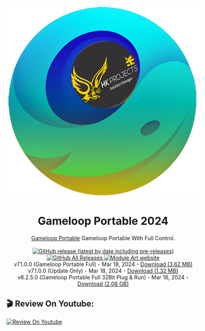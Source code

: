 <p align="center">
  <img src="/gameloop_hk4tech.png">
</p>
<h1 align="center">Gameloop Portable 2024</h1>

<p align="center">
  <a href="https://hk4tech.com/g-tut/gameloopportable">Gameloop Portable</a> Gameloop Portable With Full Control.
  <br><br>
  <a href="https://github.com/AhmedNasserHK/GameloopPortableUpdater/releases">
    <img alt="GitHub release (latest by date including pre-releases)" src="https://img.shields.io/github/v/release/AhmedNasserHK/GameloopPortableUpdater?include_prereleases">
    <img alt="GitHub All Releases" src="https://img.shields.io/github/downloads/AhmedNasserHK/GameloopPortableUpdater/total">
  </a>
  <a href="https://hk4tech.com">
    <img alt="Module Art website" src="https://img.shields.io/badge/www-HKProjects-%2300BCD4">
  </a>
  <a href="https://hk4tech.com/home/GameloopPortableUpdater">
  </a>
  <br>
  v7.1.0.0 (Gameloop Portable Full) - Mar 18, 2024 - <a href="https://github.com/AhmedNasserHK/GameloopPortableUpdater/releases/download/7.1.0.0/Gameloop.Portable.FULL.v7.1.0.0.7z">Download (3.62 MB)</a>
   <br>
  v7.1.0.0 (Update Only) - Mar 18, 2024 - <a href="https://github.com/AhmedNasserHK/GameloopPortableUpdater/releases/download/7.1.0.0/Gameloop.Portable.Update.Only.v7.1.0.0.7z">Download (1.32 MB)</a>
  <br>
  v6.2.5.0 (Gameloop Portable Full 32Bit Plug & Run) - Mar 16, 2024 - <a href="https://github.com/AhmedNasserHK/GameloopPortableUpdater/releases/download/6.2.5.0/Gameloop.Portable.32Bit.Plug.Run.v6.2.5.0.url">Download (2.06 GB)</a>
  <br>


## 🎬 Review On Youtube:

 [![Review On Youtube](https://img.youtube.com/vi/l7LpX1nnbJQ/0.jpg)](https://youtu.be/l7LpX1nnbJQ "Review On Youtube")

</p>


